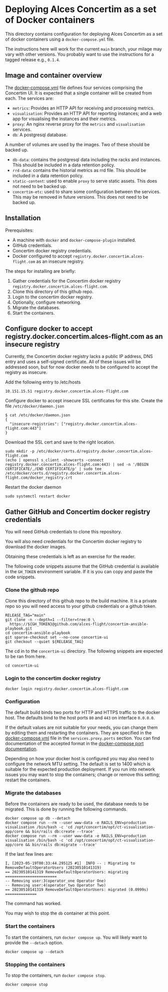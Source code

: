 # Deploying Alces Concertim as a set of Docker containers

This directory contains configuration for deploying Alces Concertim as a set of
docker containers using a `docker-compose.yml` file.

The instructions here will work for the current `main` branch, your milage may
vary with other versions.  You probably want to use the instructions for a
tagged release e.g., `0.1.4`.

## Image and container overview

The [docker-compose.yml](docker-compose.yml) file defines four services
comprising the Concertim UI. It is expected that a single container will be
created from each. The services are:

* `metrics`: Provides an HTTP API for receiving and processing metrics.
* `visualisation`: Provides an HTTP API for reporting instances; and a web app
  for visualising the instances and their metrics.
* `proxy`: An nginx reverse proxy for the `metrics` and `visualisation`
  services.
* `db`: A postgresql database.

A number of volumes are used by the images.  Two of these should be backed up.

* `db-data`: contains the postgresql data including the racks and instances.
  This should be included in a data retention policy.
* `rrd-data`: contains the historial metrics as rrd file.  This should be
  included in a data retention policy.
* `static-content`: used to enable `proxy` to serve static assets.  This does
  not need to be backed up.
* `concertim-etc`: used to share some configuration between the services.  This
  may be removed in future versions.  This does not need to be backed up.

## Installation

Prerequisites:

* A machine with `docker` and `docker-compose-plugin` installed.
* GitHub credentials.
* Concertim docker registry credentials.
* Docker configured to accept `registry.docker.concertim.alces-flight.com` as
  an insecure registry.

The steps for installing are briefly:

1. Gather credentials for the Concertim docker registry
   `registry.docker.concertim.alces-flight.com`.
2. Clone this directory of this github repo.
3. Login to the concertim docker registry.
4. Optionally, configure networking.
5. Migrate the databases.
6. Start the containers.


## Configure docker to accept registry.docker.concertim.alces-flight.com as an insecure registry

Currently, the Concertim docker registry lacks a public IP address, DNS entry
and uses a self-signed certificate.  All of these issues will be addressed
soon, but for now docker needs to be configured to accept the registry as
insecure.

Add the following entry to /etc/hosts

```
10.151.15.51 registry.docker.concertim.alces-flight.com
```

Configure docker to accept insecure SSL certificates for this site.  Create the file `/etc/docker/daemon.json`

```
$ cat /etc/docker/daemon.json 
{
  "insecure-registries": ["registry.docker.concertim.alces-flight.com:443"]
}
```

Download the SSL cert and save to the right location.

```
sudo mkdir -p /etc/docker/certs.d/registry.docker.concertim.alces-flight.com
(echo | openssl s_client -showcerts -connect registry.docker.concertim.alces-flight.com:443) | sed -n '/BEGIN CERTIFICATE/,/END CERTIFICATE/p' | sudo tee /etc/docker/certs.d/registry.docker.concertim.alces-flight.com/docker_registry.crt
```

Restart the docker daemon

```
sudo systemctl restart docker
```

## Gather GitHub and Concertim docker registry credentials

You will need GitHub credentials to clone this repository.

You will also need credentials for the Concertim docker registry to download
the docker images.

Obtaining these credentials is left as an exercise for the reader.

The following code snippets assume that the GitHub credential is available in
the `GH_TOKEN` environment variable.  If it is you can copy and paste the code
snippets.

### Clone the github repo

Clone this directory of this github repo to the build machine.  It is a private
repo so you will need access to your github credentials or a github token.

```
RELEASE_TAG="main"
git clone -n --depth=1 --filter=tree:0 \
  https://${GH_TOKEN}@github.com/alces-flight/concertim-ansible-playbook.git
cd concertim-ansible-playbook
git sparse-checkout set --no-cone concertim-ui
git checkout --quiet ${RELEASE_TAG}
```

The cd in to the `concertim-ui` directory.  The following snippets are expected
to be ran from here.

```
cd concertim-ui
```

### Login to the concertim docker registry

```
docker login registry.docker.concertim.alces-flight.com
```


### Configuration

The default build binds two ports for HTTP and HTTPS traffic to the docker
host.  The defaults bind to the host ports `80` and `443` on interface
`0.0.0.0`.

If the default values are not suitable for your needs, you can change them by
editing them and restarting the containers. They are specified in the
[docker-compose.yml](docker-compose.yml#L30) file in the `services.proxy.ports`
section.  You can find documentation of the accepted format in the
[docker-compose port
documentation](https://docs.docker.com/compose/compose-file/compose-file-v3/#ports).

Depending on how your docker host is configured you may also need to configure
the network MTU setting.  The default is set to 1400 which is suitable for the
expected production deployment.  If you run into network issues you may want to
stop the containers; change or remove this setting; restart the containers.


### Migrate the databases

Before the containers are ready to be used, the database needs to be migrated.
This is done by running the following commands.

```
docker compose up db --detach
docker compose run --rm --user www-data -e RAILS_ENV=production visualisation /bin/bash -c 'cd /opt/concertim/opt/ct-visualisation-app/core && bin/rails db:create --trace'
docker compose run --rm --user www-data -e RAILS_ENV=production visualisation /bin/bash -c 'cd /opt/concertim/opt/ct-visualisation-app/core && bin/rails db:migrate --trace'
```

If the last few lines are:

```
I, [2023-05-19T00:33:44.295125 #1]  INFO -- : Migrating to RemoveDefaultOperatorUsers (20230510141319)
== 20230510141319 RemoveDefaultOperatorUsers: migrating =======================
-- Removing user:3(operator_one Operator One)
-- Removing user:4(operator_two Operator Two)
== 20230510141319 RemoveDefaultOperatorUsers: migrated (0.0999s) ==============
```

The command has worked.

You may wish to stop the `db` container at this point.


### Start the containers

To start the containers, run `docker compose up`. You will likely want to
provide the `--detach` option.

```
docker compose up --detach
```

### Stopping the containers

To stop the containers, run `docker compose stop`.

```
docker compose stop
```
